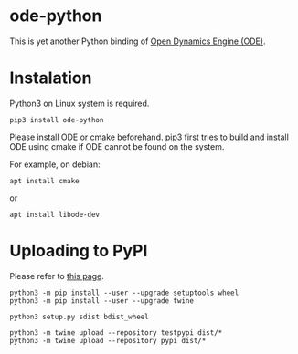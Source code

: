 # ode-python

This is yet another Python binding of [Open Dynamics Engine (ODE)](https://www.ode.org/).

# Instalation

Python3 on Linux system is required.

	pip3 install ode-python

Please install ODE or cmake beforehand. pip3 first tries to build and install ODE using cmake if ODE cannot be found on the system.

For example, on debian:

	apt install cmake

or

	apt install libode-dev

# Uploading to PyPI

Please refer to [this page](https://packaging.python.org/tutorials/packaging-projects/).

	python3 -m pip install --user --upgrade setuptools wheel
	python3 -m pip install --user --upgrade twine
	
	python3 setup.py sdist bdist_wheel
	
	python3 -m twine upload --repository testpypi dist/*
	python3 -m twine upload --repository pypi dist/*
